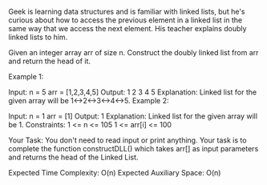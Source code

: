 Geek is learning data structures and is familiar with linked lists, but he's curious about how to access the previous element in a linked list in the same way that we access the next element. His teacher explains doubly linked lists to him.

Given an integer array arr of size n. Construct the doubly linked list from arr and return the head of it.

Example 1:

Input:
n = 5
arr = [1,2,3,4,5]
Output:
1 2 3 4 5
Explanation: Linked list for the given array will be 1<->2<->3<->4<->5.
Example 2:

Input:
n = 1
arr = [1]
Output:
1
Explanation: Linked list for the given array will be 1.
Constraints:
1 <= n <= 105
1 <= arr[i] <= 100

Your Task:
You don't need to read input or print anything. Your task is to complete the function constructDLL() which takes arr[] as input parameters and returns the head of the Linked List.

Expected Time Complexity: O(n)
Expected Auxiliary Space: O(n)
